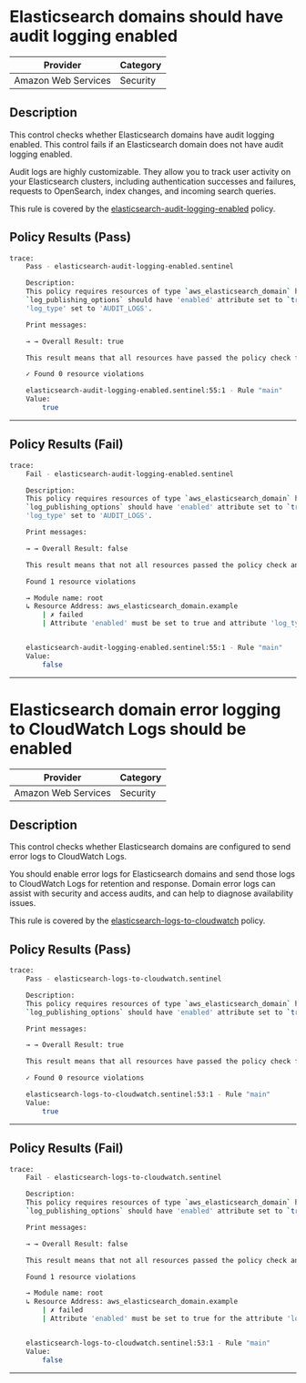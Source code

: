 # Elasticsearch domains should have audit logging enabled

| Provider            | Category  |
| ------------------- | --------  |
| Amazon Web Services |  Security |

## Description

This control checks whether Elasticsearch domains have audit logging enabled. This control fails if an Elasticsearch domain does not have audit logging enabled.

Audit logs are highly customizable. They allow you to track user activity on your Elasticsearch clusters, including authentication successes and failures, requests to OpenSearch, index changes, and incoming search queries.

This rule is covered by the [elasticsearch-audit-logging-enabled](../../policies/elasticsearch-audit-logging-enabled.sentinel) policy.

## Policy Results (Pass)

```bash
trace:
    Pass - elasticsearch-audit-logging-enabled.sentinel

    Description:
    This policy requires resources of type `aws_elasticsearch_domain` have the
    `log_publishing_options` should have 'enabled' attribute set to `true` and
    'log_type' set to 'AUDIT_LOGS'.

    Print messages:

    → → Overall Result: true

    This result means that all resources have passed the policy check for the policy elasticsearch-audit-logging-enabled.

    ✓ Found 0 resource violations

    elasticsearch-audit-logging-enabled.sentinel:55:1 - Rule "main"
    Value:
        true
```

---

## Policy Results (Fail)

```bash
trace:
    Fail - elasticsearch-audit-logging-enabled.sentinel

    Description:
    This policy requires resources of type `aws_elasticsearch_domain` have the
    `log_publishing_options` should have 'enabled' attribute set to `true` and
    'log_type' set to 'AUDIT_LOGS'.

    Print messages:

    → → Overall Result: false

    This result means that not all resources passed the policy check and the protected behavior is not allowed for the policy elasticsearch-audit-logging-enabled.

    Found 1 resource violations

    → Module name: root
    ↳ Resource Address: aws_elasticsearch_domain.example
        | ✗ failed
        | Attribute 'enabled' must be set to true and attribute 'log_type' set to 'AUDIT_LOGS' or the attribute 'log_publishing_options' for 'aws_elasticsearch_domain' resources. Refer to https://docs.aws.amazon.com/securityhub/latest/userguide/es-controls.html#es-5 for more details.


    elasticsearch-audit-logging-enabled.sentinel:55:1 - Rule "main"
    Value:
        false
```

---
# Elasticsearch domain error logging to CloudWatch Logs should be enabled

| Provider            | Category  |
| ------------------- | --------  |
| Amazon Web Services |  Security |

## Description

This control checks whether Elasticsearch domains are configured to send error logs to CloudWatch Logs.

You should enable error logs for Elasticsearch domains and send those logs to CloudWatch Logs for retention and response. Domain error logs can assist with security and access audits, and can help to diagnose availability issues.

This rule is covered by the [elasticsearch-logs-to-cloudwatch](../../policies/elasticsearch-logs-to-cloudwatch.sentinel) policy.

## Policy Results (Pass)

```bash
trace:
    Pass - elasticsearch-logs-to-cloudwatch.sentinel

    Description:
    This policy requires resources of type `aws_elasticsearch_domain` have the
    `log_publishing_options` should have 'enabled' attribute set to `true`.

    Print messages:

    → → Overall Result: true

    This result means that all resources have passed the policy check for the policy elasticsearch-logs-to-cloudwatch.

    ✓ Found 0 resource violations

    elasticsearch-logs-to-cloudwatch.sentinel:53:1 - Rule "main"
    Value:
        true
```

---

## Policy Results (Fail)

```bash
trace:
    Fail - elasticsearch-logs-to-cloudwatch.sentinel

    Description:
    This policy requires resources of type `aws_elasticsearch_domain` have the
    `log_publishing_options` should have 'enabled' attribute set to `true`.

    Print messages:

    → → Overall Result: false

    This result means that not all resources passed the policy check and the protected behavior is not allowed for the policy elasticsearch-logs-to-cloudwatch.

    Found 1 resource violations

    → Module name: root
    ↳ Resource Address: aws_elasticsearch_domain.example
        | ✗ failed
        | Attribute 'enabled' must be set to true for the attribute 'log_publishing_options' for 'aws_elasticsearch_domain' resources. Refer to https://docs.aws.amazon.com/securityhub/latest/userguide/es-controls.html#es-4 for more details.


    elasticsearch-logs-to-cloudwatch.sentinel:53:1 - Rule "main"
    Value:
        false
```

---
